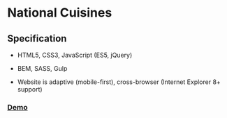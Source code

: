 # National Cuisines

## Specification

- HTML5, CSS3, JavaScript (ES5, jQuery)

- BEM, SASS, Gulp

- Website is adaptive (mobile-first), cross-browser (Internet Explorer 8+ support)

### [Demo](http://cosmaty1991.github.io/projects/nationalcuisines/index.html)
